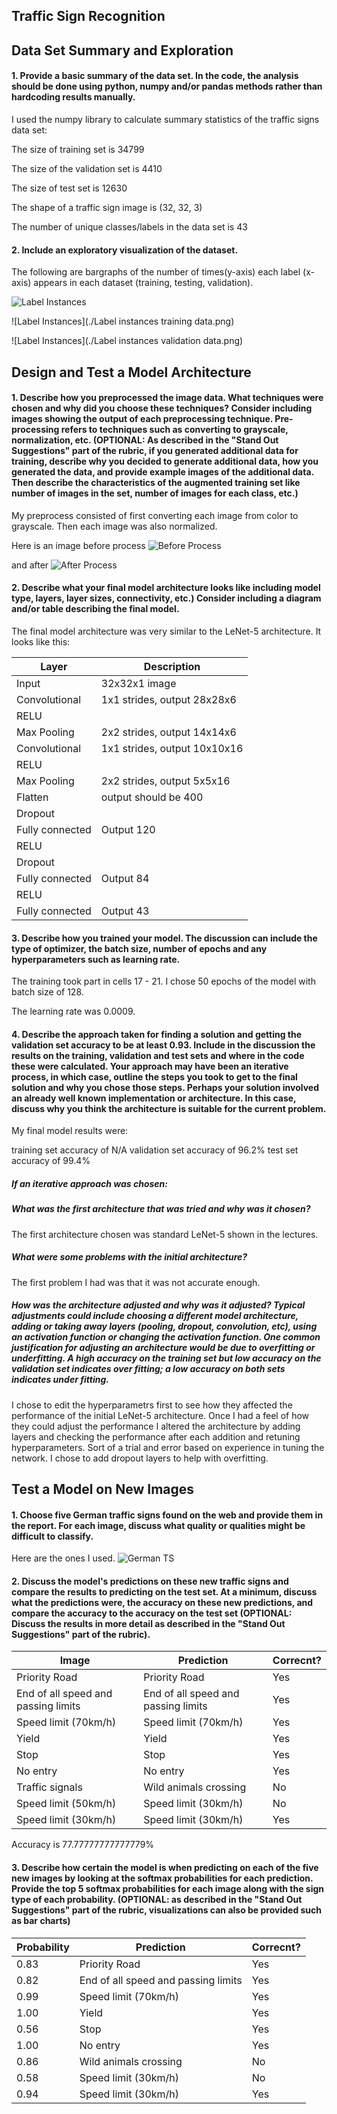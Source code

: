 ## Traffic Sign Recognition


Data Set Summary and Exploration
---
#### 1. Provide a basic summary of the data set. In the code, the analysis should be done using python, numpy and/or pandas methods rather than hardcoding results manually.

I used the numpy library to calculate summary statistics of the traffic signs data set:

The size of training set is 34799

The size of the validation set is 4410

The size of test set is 12630

The shape of a traffic sign image is (32, 32, 3)

The number of unique classes/labels in the data set is 43

#### 2. Include an exploratory visualization of the dataset.

The following are bargraphs of the number of times(y-axis) each label (x-axis) appears in each dataset (training, testing, validation).

![Label Instances](./Label%20instances%20test%20data.png)

![Label Instances](./Label instances training data.png)

![Label Instances](./Label instances validation data.png)

Design and Test a Model Architecture
---
#### 1. Describe how you preprocessed the image data. What techniques were chosen and why did you choose these techniques? Consider including images showing the output of each preprocessing technique. Pre-processing refers to techniques such as converting to grayscale, normalization, etc. (OPTIONAL: As described in the "Stand Out Suggestions" part of the rubric, if you generated additional data for training, describe why you decided to generate additional data, how you generated the data, and provide example images of the additional data. Then describe the characteristics of the augmented training set like number of images in the set, number of images for each class, etc.)

My preprocess consisted of first converting each image from color to grayscale. Then each image was also normalized.

Here is an image before process
![Before Process](./Before_process.jpg)

and after
![After Process](./After_process.jpg)


#### 2. Describe what your final model architecture looks like including model type, layers, layer sizes, connectivity, etc.) Consider including a diagram and/or table describing the final model.

The final model architecture was very similar to the LeNet-5 architecture. It looks like this:

| Layer         | Description                  |
|---------------|------------------------------|
|Input          | 32x32x1 image                |
|Convolutional  | 1x1 strides, output 28x28x6  |
|RELU           |                              |
|Max Pooling    | 2x2 strides, output 14x14x6  |
|Convolutional  | 1x1 strides, output 10x10x16 |
|RELU           |                              |
|Max Pooling    | 2x2 strides, output 5x5x16   |
|Flatten        | output should be 400         |
|Dropout        |                              |
|Fully connected| Output 120                   |
|RELU           |                              |
|Dropout        |                              |
|Fully connected| Output 84                    |
|RELU           |                              |
|Fully connected| Output 43                    |


#### 3. Describe how you trained your model. The discussion can include the type of optimizer, the batch size, number of epochs and any hyperparameters such as learning rate.


The training took part in cells 17 - 21. I chose 50 epochs of the model with batch size of 128. 

The learning rate was 0.0009.

#### 4. Describe the approach taken for finding a solution and getting the validation set accuracy to be at least 0.93. Include in the discussion the results on the training, validation and test sets and where in the code these were calculated. Your approach may have been an iterative process, in which case, outline the steps you took to get to the final solution and why you chose those steps. Perhaps your solution involved an already well known implementation or architecture. In this case, discuss why you think the architecture is suitable for the current problem.

My final model results were:

training set accuracy of N/A
validation set accuracy of 96.2%
test set accuracy of 99.4%

##### If an iterative approach was chosen:

##### What was the first architecture that was tried and why was it chosen?
The first architecture chosen was standard LeNet-5 shown in the lectures.

##### What were some problems with the initial architecture?
The first problem I had was that it was not accurate enough.

##### How was the architecture adjusted and why was it adjusted? Typical adjustments could include choosing a different model architecture, adding or taking away layers (pooling, dropout, convolution, etc), using an activation function or changing the activation function. One common justification for adjusting an architecture would be due to overfitting or underfitting. A high accuracy on the training set but low accuracy on the validation set indicates over fitting; a low accuracy on both sets indicates under fitting.
I chose to edit the hyperparametrs first to see how they affected the performance of the initial LeNet-5 architecture. Once I had a feel of how they could adjust the performance I altered the architecture by adding layers and checking the performance after each addition and retuning hyperparameters. Sort of a trial and error based on experience in tuning the network. I chose to add dropout layers to help with overfitting.




Test a Model on New Images
---
#### 1. Choose five German traffic signs found on the web and provide them in the report. For each image, discuss what quality or qualities might be difficult to classify.

Here are the ones I used.
![German TS](./German_Traffic_Signs.png)


#### 2. Discuss the model's predictions on these new traffic signs and compare the results to predicting on the test set. At a minimum, discuss what the predictions were, the accuracy on these new predictions, and compare the accuracy to the accuracy on the test set (OPTIONAL: Discuss the results in more detail as described in the "Stand Out Suggestions" part of the rubric).

| Image |Prediction | Correcnt? |
|-------|-----------|-----------|
|Priority Road | Priority Road | Yes |
|End of all speed and passing limits | End of all speed and passing limits| Yes|
|Speed limit (70km/h) |Speed limit (70km/h) | Yes |
|Yield | Yield | Yes|
|Stop | Stop | Yes |
|No entry | No entry | Yes |
|Traffic signals | Wild animals crossing | No |
|Speed limit (50km/h)| Speed limit (30km/h) | No |
|Speed limit (30km/h)| Speed limit (30km/h) | Yes |

Accuracy is 77.77777777777779%


#### 3. Describe how certain the model is when predicting on each of the five new images by looking at the softmax probabilities for each prediction. Provide the top 5 softmax probabilities for each image along with the sign type of each probability. (OPTIONAL: as described in the "Stand Out Suggestions" part of the rubric, visualizations can also be provided such as bar charts)

| Probability |Prediction | Correcnt? |
|-------|-----------|-----------|
|0.83 | Priority Road | Yes |
|0.82 | End of all speed and passing limits| Yes|
|0.99 |Speed limit (70km/h) | Yes |
|1.00 | Yield | Yes|
|0.56 | Stop | Yes |
|1.00 | No entry | Yes |
|0.86 | Wild animals crossing | No |
|0.58 | Speed limit (30km/h) | No |
|0.94 | Speed limit (30km/h) | Yes |
